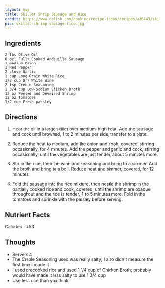 ```yaml
---
layout: mvp
title: Skillet Shrip Sausage and Rice
credit: https://www.delish.com/cooking/recipe-ideas/recipes/a36443/skillet-shrimp-sausage-rice-recipe-wdy0315/
pic: skillet-shrimp-sausage-rice.jpg
---
```


## Ingredients

```
2 tbs Olive Oil
6 oz. Fully Cooked Andouille Sausage
1 medium Onion
1 Red Pepper
2 clove Garlic
1 cup Long-Grain White Rice
1/2 cup Dry White Wine
2 tsp Creole Seasoning
1 3/4 cup Low-Sodium Chicken Broth
12 oz Peeled and Deveined Shrimp
12 oz Tomatoes
1/2 cup Fresh parsley
```

## Directions

1. Heat the oil in a large skillet over medium-high heat. Add the sausage and cook until browned, 1 to 2 minutes per side; transfer to a plate.

2. Reduce the heat to medium, add the onion and cook, covered, stirring occasionally, for 4 minutes. Add the pepper and garlic and cook, stirring occasionally, until the vegetables are just tender, about 5 minutes more.

3. Stir in the rice, then the wine and seasoning and bring to a simmer. Add the broth and bring to a boil. Reduce heat and simmer, covered, for 12 minutes.

4. Fold the sausage into the rice mixture, then nestle the shrimp in the partially cooked rice and cook, covered, until the shrimp are opaque throughout and the rice is tender, 4 to 5 minutes more. Fold in the tomatoes and sprinkle with the parsley before serving.

## Nutrient Facts

Calories - 453

## Thoughts

- Servers 4
- The Creole Seasoning used was really salty; I also didn't measure the first time I made it
- I used precooked rice and used 1 1/4 cup of Chicken Broth; probably would have made it less salty to use 1 3/4 cup
- Use less rice than you think